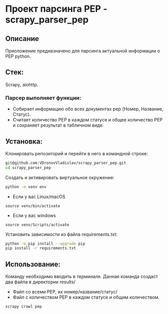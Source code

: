 # Проект парсинга PEP - scrapy_parser_pep
## Описание

Приоложение предназначено для парсинга актуальной информации о PEP python.

## Стек:
Scrapy, aiohttp.
### Парсер выполняет функции:
- Собирает информацию обо всех документах pep (Номер, Название, Статус).
- Считает количество PEP в каждом статусе и общее количество PEP и сохраняет результат в табличном виде.

## Установка:
Клонировать репозиторий и перейти в него в командной строке:
```sh
git@github.com:VDronovVladislav/scrapy_parser_pep.git
cd scrapy_parser_pep
```
Cоздать и активировать виртуальное окружение:
```sh
python -m venv env
```
* Если у вас Linux/macOS

```
source venv/bin/activate

```

* Если у вас windows

```
source venv/Scripts/activate

```
Установить зависимости из файла requirements.txt:
```sh
python -m pip install --upgrade pip
pip install -r requirements.txt
```

## Использование:
Команду необходимо вводить в терминале.
Данная команда создаст два файла в директории results/
- Файл со всеми PEP, их номер/название/статус/
- Файл с количеством PEP в каждом статусе и общим количеством.
```sh
scrapy crawl pep
```
